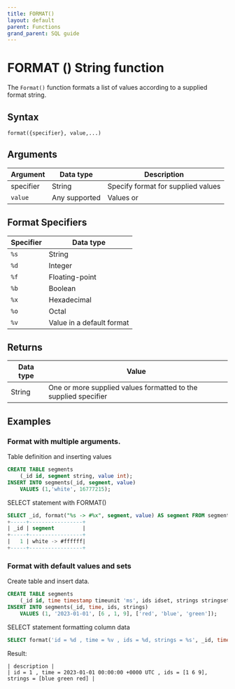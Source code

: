 ```yaml
---
title: FORMAT()
layout: default
parent: Functions
grand_parent: SQL guide
---
```


# FORMAT () String function

The `Format()` function formats a list of values according to a supplied format string.

## Syntax

```
format({specifier}, value,...)
```

## Arguments

| Argument | Data type |Description |
|---|---|---|
| specifier | String | Specify format for supplied values | [Format specifiers](#format-specifiers) |
| `value` | Any supported | Values or  | [Supported data types](/docs/sql-guide/data-types/data-types-home) |

## Format Specifiers

| Specifier | Data type |
|---|---|
| `%s` | String |
| `%d` | Integer |
| `%f` | Floating-point |
| `%b` | Boolean |
| `%x` | Hexadecimal |
| `%o` | Octal |
| `%v` | Value in a default format |

## Returns

| Data type | Value |
|---|---|
| String | One or more supplied values formatted to the supplied specifier |

## Examples

### Format with multiple arguments.

Table definition and inserting values
```sql
CREATE TABLE segments
    (_id id, segment string, value int);
INSERT INTO segments(_id, segment, value)
    VALUES (1,'white', 16777215);
```
SELECT statement with FORMAT()
```sql
SELECT _id, format("%s -> #%x", segment, value) AS segment FROM segments;
+-----+-----------------+
| _id | segment         |
+-----+-----------------+
|   1 | white -> #ffffff|
+-----+-----------------+
```

### Format with default values and sets

Create table and insert data.

```sql
CREATE TABLE segments
    (_id id, time timestamp timeunit 'ms', ids idset, strings stringset);
INSERT INTO segments(_id, time, ids, strings)
    VALUES (1, '2023-01-01', [6 , 1, 9], ['red', 'blue', 'green']);
```

SELECT statement formatting column data

```sql
SELECT format('id = %d , time = %v , ids = %d, strings = %s', _id, time, ids, strings) as description from segments;
```

Result:

```csv
| description |
| id = 1 , time = 2023-01-01 00:00:00 +0000 UTC , ids = [1 6 9], strings = [blue green red] |
```
